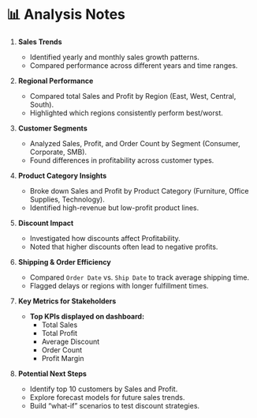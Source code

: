 # 📊 Analysis Notes  

1. **Sales Trends**  
   - Identified yearly and monthly sales growth patterns.  
   - Compared performance across different years and time ranges.  

2. **Regional Performance**  
   - Compared total Sales and Profit by Region (East, West, Central, South).  
   - Highlighted which regions consistently perform best/worst.  

3. **Customer Segments**  
   - Analyzed Sales, Profit, and Order Count by Segment (Consumer, Corporate, SMB).  
   - Found differences in profitability across customer types.  

4. **Product Category Insights**  
   - Broke down Sales and Profit by Product Category (Furniture, Office Supplies, Technology).  
   - Identified high-revenue but low-profit product lines.  

5. **Discount Impact**  
   - Investigated how discounts affect Profitability.  
   - Noted that higher discounts often lead to negative profits.  

6. **Shipping & Order Efficiency**  
   - Compared `Order Date` vs. `Ship Date` to track average shipping time.  
   - Flagged delays or regions with longer fulfillment times.  

7. **Key Metrics for Stakeholders**  
   - **Top KPIs displayed on dashboard:**  
     - Total Sales  
     - Total Profit  
     - Average Discount  
     - Order Count  
     - Profit Margin  

8. **Potential Next Steps**  
   - Identify top 10 customers by Sales and Profit.  
   - Explore forecast models for future sales trends.  
   - Build “what-if” scenarios to test discount strategies.  
